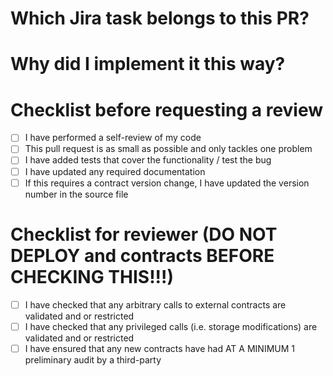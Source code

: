 # Which Jira task belongs to this PR?

# Why did I implement it this way?

# Checklist before requesting a review

- [ ] I have performed a self-review of my code
- [ ] This pull request is as small as possible and only tackles one problem
- [ ] I have added tests that cover the functionality / test the bug
- [ ] I have updated any required documentation
- [ ] If this requires a contract version change, I have updated the version number in the source file

# Checklist for reviewer (DO NOT DEPLOY and contracts BEFORE CHECKING THIS!!!)

- [ ] I have checked that any arbitrary calls to external contracts are validated and or restricted
- [ ] I have checked that any privileged calls (i.e. storage modifications) are validated and or restricted
- [ ] I have ensured that any new contracts have had AT A MINIMUM 1 preliminary audit by a third-party 
